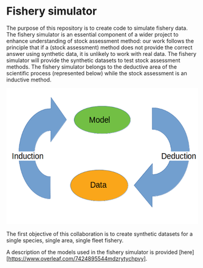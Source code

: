 # Fishery simulator
The purpose of this repository is to create code to simulate fishery data. The fishery simulator is an essential component of a wider project to enhance understanding of stock assessment method: our work follows the principle that if a (stock assessment) method does not provide the correct answer using synthetic data, it is unlikely to work with real data. The fishery simulator will provide the synthetic datasets to test stock assessment methods. The fishery simulator belongs to the deductive area of the scientific process (represented below) while the stock assessment is an inductive method.

![alt_text](https://github.com/mkienzle/FisherySimulator/blob/master/Figures/Induction_deduction_diagram.png)

The first objective of this collaboration is to create synthetic datasets for a single species, single area, single fleet fishery.

A description of the models used in the fishery simulator is provided [here][https://www.overleaf.com/7424895544mdzrytychpvy].

